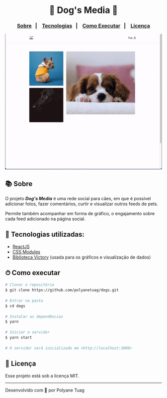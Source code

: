 <div align="center">
   <h1>🐶 Dog's Media 🐾</h1>
</div>

<h3 align="center">  
  <p align="center">
    <a href="#-sobre">Sobre</a>&nbsp;&nbsp;&nbsp;|&nbsp;&nbsp;&nbsp;
    <a href="#-tecnologias">Tecnologias</a>&nbsp;&nbsp;&nbsp;|&nbsp;&nbsp;&nbsp;
    <a href="#-como-executar">Como Executar</a>&nbsp;&nbsp;&nbsp;|&nbsp;&nbsp;&nbsp;
    <a href="#-licença">Licença</a>
  </p>
</h3>

<img justify-content="center" width= '800' src="./src/Assets/ezgif.com-gif-maker.gif" />

## 📚 Sobre

O projeto ***Dog's Media*** é uma rede social para cães, em que é possível adicionar fotos, fazer comentários, curtir e visualizar outros feeds de pets. 

Permite também acompanhar em forma de gráfico, o engajamento sobre cada feed adicionado na página social.

## 🚀 Tecnologias utilizadas:

- [ReactJS](https://react.dev/)
- [CSS Modules](https://github.com/css-modules/css-modules)
- [Biblioteca Victory](https://commerce.nearform.com/open-source/victory/docs) (usada para os gráficos e visualização de dados)

## ⏱ Como executar

```bash
# Clonar o repositório
$ git clone https://github.com/polyanetuag/dogs.git

# Entrar na pasta
$ cd dogs

# Instalar as dependências
$ yarn

# Iniciar o servidor
$ yarn start

# O servidor será inicializado em <http://localhost:3000>
```

## 📝 Licença

Esse projeto está sob a licença MIT.

---

Desenvolvido com 💜 por Polyane Tuag
